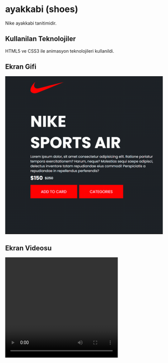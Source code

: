 <h1>  ayakkabi (shoes) </h1>

Nike ayakkabi tanitimidir.

<h2> Kullanilan Teknolojiler </h2>

HTML5 ve CSS3 ile animasyon teknolojileri kullanildi.

<h2> Ekran Gifi</h2>

![](PhotoToGIF.gif)


<h2> Ekran Videosu </h2>

<video src=ShoeWebsitevideo.mp4 controls=controls width="360" height="320">
</video>